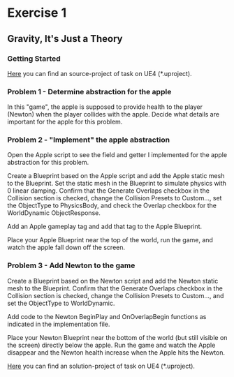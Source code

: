# Exercise 1
## Gravity, It's Just a Theory

### Getting Started

[Here](/Course_3_Class_Development/Module_1/1_Gravity/Source/Gravity.uproject) you can find an source-project of task on UE4 (*.uproject).

### Problem 1 - Determine abstraction for the apple

In this "game", the apple is supposed to provide health to the player (Newton) when the player collides with the apple. Decide what details are important for the apple for this problem.

### Problem 2 - "Implement" the apple abstraction

Open the Apple script to see the field and getter I implemented for the apple abstraction for this problem.

Create a Blueprint based on the Apple script and add the Apple static mesh to the Blueprint. Set the static mesh in the Blueprint to simulate physics with 0 linear damping. Confirm that the Generate Overlaps checkbox in the Collision section is checked, change the Collision Presets to Custom..., set the ObjectType to PhysicsBody, and check the Overlap checkbox for the WorldDynamic ObjectResponse.

Add an Apple gameplay tag and add that tag to the Apple Blueprint.

Place your Apple Blueprint near the top of the world, run the game, and watch the apple fall down off the screen.

### Problem 3 - Add Newton to the game

Create a Blueprint based on the Newton script and add the Newton static mesh to the Blueprint. Confirm that the Generate Overlaps checkbox in the Collision section is checked, change the Collision Presets to Custom..., and set the ObjectType to WorldDynamic.

Add code to the Newton BeginPlay and OnOverlapBegin functions as indicated in the implementation file.

Place your Newton Blueprint near the bottom of the world (but still visible on the screen) directly below the apple. Run the game and watch the Apple disappear and the Newton health increase when the Apple hits the Newton.

[Here](/Course_3_Class_Development/Module_1/1_Gravity/Solution/Gravity.uproject) you can find an solution-project of task on UE4 (*.uproject).